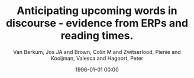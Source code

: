 ---
layout: post
title: Anticipating upcoming words in discourse - evidence from ERPs and reading times.

date: 1996-01-01 00:00
author: Van Berkum, Jos JA and Brown, Colin M and Zwitserlood, Pienie and Kooijman, Valesca and Hagoort, Peter
journal: Journal of Experimental Psychology Learning Memory and Cognition

year: 2005
---